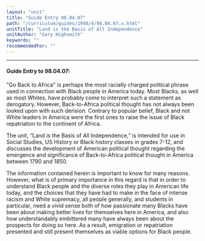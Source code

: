 ```yaml
---
layout: "unit"
title: "Guide Entry 98.04.07"
path: "/curriculum/guides/1998/4/98.04.07.x.html"
unitTitle: "Land is the Basis of All Independence"
unitAuthor: "Gary Highsmith"
keywords: ""
recommendedFor: ""
---
```

<body>
<hr/>
<h4>
Guide Entry to 98.04.07:
</h4>
<p>"Go Back to Africa" is perhaps the most racially charged political phrase used in connection with Black people in America today. Most Blacks, as well as most Whites, have probably come to interpret such a statement as derogatory.  However, Back-to-Africa political thought has not always been looked upon with such derision.  Contrary to popular belief, Black and not White leaders in America were the first ones to raise the issue of Black repatriation to the continent of Africa.</p>
<p>
The unit, “Land is the Basis of All Independence,” is intended for use in Social Studies, US History or Black history classes in grades 7-12, and discusses the development of American political thought regarding the emergence and significance of Back-to-Africa political thought in America between 1790 and 1850.
</p>
<p>
The information contained herein is important to know for many reasons.  However, what is of primary importance in this regard is that in order to understand Black people and the diverse roles they play in American life today, and the choices that they have had to make in the face of intense racism and White supremacy, all people generally, and students in particular, need a vivid sense both of how passionate many Blacks have been about making better lives for themselves here in America, and also how understandably embittered many have always been about the prospects for doing so here.  As a result, emigration or repatriation presented and still present themselves as viable options for Black people.
</p>
</body>
